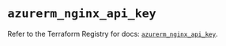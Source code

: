 # `azurerm_nginx_api_key`

Refer to the Terraform Registry for docs: [`azurerm_nginx_api_key`](https://registry.terraform.io/providers/hashicorp/azurerm/4.45.1/docs/resources/nginx_api_key).
